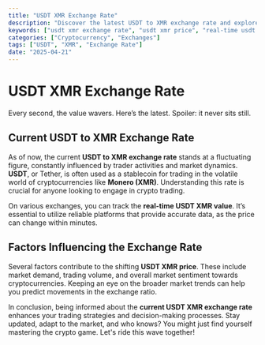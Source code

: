 ```yaml
---
title: "USDT XMR Exchange Rate"
description: "Discover the latest USDT to XMR exchange rate and explore the fluctuations in cryptocurrency values."
keywords: ["usdt xmr exchange rate", "usdt xmr price", "real-time usdt xmr value"]
categories: ["Cryptocurrency", "Exchanges"]
tags: ["USDT", "XMR", "Exchange Rate"]
date: "2025-04-21"
---
```


# USDT XMR Exchange Rate

Every second, the value wavers. Here’s the latest. Spoiler: it never sits still.

## Current USDT to XMR Exchange Rate

As of now, the current **USDT to XMR exchange rate** stands at a fluctuating figure, constantly influenced by trader activities and market dynamics. **USDT**, or Tether, is often used as a stablecoin for trading in the volatile world of cryptocurrencies like **Monero (XMR)**. Understanding this rate is crucial for anyone looking to engage in crypto trading.

On various exchanges, you can track the **real-time USDT XMR value**. It’s essential to utilize reliable platforms that provide accurate data, as the price can change within minutes. 

## Factors Influencing the Exchange Rate

Several factors contribute to the shifting **USDT XMR price**. These include market demand, trading volume, and overall market sentiment towards cryptocurrencies. Keeping an eye on the broader market trends can help you predict movements in the exchange ratio.

In conclusion, being informed about the **current USDT XMR exchange rate** enhances your trading strategies and decision-making processes. Stay updated, adapt to the market, and who knows? You might just find yourself mastering the crypto game. Let's ride this wave together!